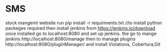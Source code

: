 # SMS
stock mangemt website
run 
pip install -r requirments.txt //to install python packeges required
then install jenkins from https://jenkins.io/download
once installed go to localhost:8080 and set up jenkins.
the go to mange jenkins http://localhost:8080/manage
then to manage plugins http://localhost:8080/pluginManager/
and install Violations, Cobertura,Git

